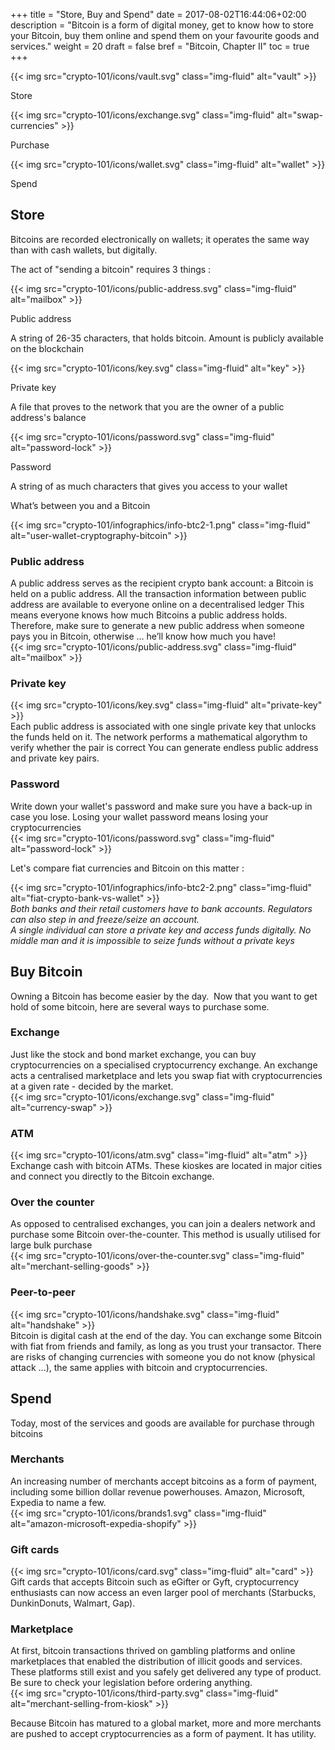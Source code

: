 +++
title = "Store, Buy and Spend"
date = 2017-08-02T16:44:06+02:00
description = "Bitcoin is a form of digital money, get to know how to store your Bitcoin, buy them online and spend them on your favourite goods and services."
weight = 20
draft = false
bref = "Bitcoin, Chapter II"
toc = true
+++


<div class="container my-3">
  <div class="row text-center">
    <div class="col">
     {{< img src="crypto-101/icons/vault.svg" class="img-fluid" alt="vault" >}}
     <p class="font-weight-bold">Store</p>
    </div>
    <div class="col">
     {{< img src="crypto-101/icons/exchange.svg" class="img-fluid" alt="swap-currencies" >}}
     <p class="font-weight-bold">Purchase</p>
    </div>
    <div class="col">
     {{< img src="crypto-101/icons/wallet.svg" class="img-fluid" alt="wallet" >}}
     <p class="font-weight-bold">Spend</p>
    </div>
  </div>
</div>



## Store



Bitcoins are recorded electronically on wallets; it operates the same way than with cash wallets, but digitally.

The act of "sending a bitcoin" requires 3 things :


<div class="container my-3">
  <div class="row text-center mb-3">
    <div class="col">
     {{< img src="crypto-101/icons/public-address.svg" class="img-fluid" alt="mailbox" >}}
     <p class="font-weight-bold">Public address</p>
     <p class="small">A string of 26-35 characters, that holds bitcoin. Amount is publicly available on the blockchain</p>
    </div>
    <div class="col">
     {{< img src="crypto-101/icons/key.svg" class="img-fluid" alt="key" >}}
     <p class="font-weight-bold">Private key</p>
     <p class="small">A file that proves to the network that you are the owner of a public address's balance</p>
    </div>
    <div class="col">
     {{< img src="crypto-101/icons/password.svg" class="img-fluid" alt="password-lock" >}}
     <p class="font-weight-bold">Password</p>
     <p class="small">A string of as much characters that gives you access to your wallet</p>
    </div>
  </div>
</div>



<p class="font-weight-bold text-center">What’s between you and a Bitcoin</p>


{{< img src="crypto-101/infographics/info-btc2-1.png" class="img-fluid" alt="user-wallet-cryptography-bitcoin" >}}





### Public address



<div class="container my-3">
  <div class="row">
    <div class="col text-left">
      A public address serves as the recipient crypto bank account: a Bitcoin is held on a public address.
      All the transaction information between public address are available to everyone online on a decentralised ledger
      This means everyone knows how much Bitcoins a public address holds. 
      Therefore, make sure to generate a new public address when someone pays you in Bitcoin, otherwise … he’ll know how much you have!
    </div>
    <div class="col text-center">
      {{< img src="crypto-101/icons/public-address.svg" class="img-fluid" alt="mailbox" >}}
    </div>
  </div>
</div>




### Private key



<div class="container my-3">
  <div class="row">
    <div class="col text-center">
      {{< img src="crypto-101/icons/key.svg" class="img-fluid" alt="private-key" >}}
    </div>
    <div class="col text-left">
      Each public address is associated with one single private key that unlocks the funds held on it.  
      The network performs a mathematical algorythm to verify whether the pair is correct
      You can generate endless public address and private key pairs.
    </div>
  </div>
</div>




### Password



<div class="container my-3">
  <div class="row">
    <div class="col text-left">
      Write down your wallet's password and make sure you have a back-up in case you lose.
      Losing your wallet password means losing your cryptocurrencies
    </div>
    <div class="col text-center">
      {{< img src="crypto-101/icons/password.svg" class="img-fluid" alt="password-lock" >}}
    </div>
  </div>
</div>

<p class="font-weight-bold text-center">Let's compare fiat currencies and Bitcoin on this matter :</p>

<div class="container my-3">
  <div class="row">
    <div class="col text-center">
      {{< img src="crypto-101/infographics/info-btc2-2.png" class="img-fluid" alt="fiat-crypto-bank-vs-wallet" >}}
    </div> 
  </div>
  <div class="row text-center small">
    <div class="col">
     <em>Both banks and their retail customers have to bank accounts. Regulators can also step in and freeze/seize an account.</em>
    </div> 
    <div class="col">
      <em>A single individual can store a private key and access funds digitally. No middle man and it is impossible to seize funds without a private keys</em>
    </div>
  </div>




## Buy Bitcoin



Owning a Bitcoin has become easier by the day. 
Now that you want to get hold of some bitcoin, here are several ways to purchase some.




### Exchange


<div class="container my-3">
  <div class="row">
    <div class="col text-left">
      Just like the stock and bond market exchange, you can buy cryptocurrencies on a specialised cryptocurrency exchange. An exchange acts a centralised marketplace and lets you swap fiat with cryptocurrencies at a given rate - decided by the market.
    </div>
    <div class="col text-center">
       {{< img src="crypto-101/icons/exchange.svg" class="img-fluid" alt="currency-swap" >}}
    </div>
  </div>
</div>



### ATM


<div class="container my-3">
  <div class="row">
    <div class="col text-center">
       {{< img src="crypto-101/icons/atm.svg" class="img-fluid" alt="atm" >}}
    </div>
    <div class="col text-left">
      Exchange cash with bitcoin ATMs. These kioskes are located in major cities and connect you directly to the Bitcoin exchange.
    </div>
  </div>
</div>



### Over the counter 


<div class="container my-3">
  <div class="row">
    <div class="col text-left">
      As opposed to centralised exchanges, you can join a dealers network and purchase some Bitcoin over-the-counter. This method is usually utilised for large bulk purchase
    </div>
    <div class="col text-center">
       {{< img src="crypto-101/icons/over-the-counter.svg" class="img-fluid" alt="merchant-selling-goods" >}}
    </div>
  </div>
</div>



### Peer-to-peer


<div class="container my-3">
  <div class="row">
    <div class="col text-center">
       {{< img src="crypto-101/icons/handshake.svg" class="img-fluid" alt="handshake" >}}
    </div>
    <div class="col text-left">
     Bitcoin is digital cash at the end of the day. You can exchange some Bitcoin with fiat from friends and family, as long as you trust your transactor. There are risks of changing currencies with someone you do not know (physical attack ...), the same applies with bitcoin and cryptocurrencies.
    </div>
  </div>
</div>





## Spend




Today, most of the services and goods are available for purchase through bitcoins



### Merchants


<div class="container">
  <div class="row">
    <div class="col text-left">
     An increasing number of merchants accept bitcoins as a form of payment, including some billion dollar revenue powerhouses. Amazon, Microsoft, Expedia to name a few.
    </div>
    <div class="col text-center">
       {{< img src="crypto-101/icons/brands1.svg" class="img-fluid" alt="amazon-microsoft-expedia-shopify" >}}
    </div>
  </div>
</div>



###  Gift cards


<div class="container">
  <div class="row">
    <div class="col text-center">
     {{< img src="crypto-101/icons/card.svg" class="img-fluid" alt="card" >}}
    </div>
    <div class="col text-left">
     Gift cards that accepts Bitcoin such as eGifter or Gyft, cryptocurrency enthusiasts can now access an even larger pool of merchants (Starbucks, DunkinDonuts, Walmart, Gap). 
    </div>
  </div>
</div>



### Marketplace


<div class="container">
  <div class="row">
    <div class="col text-left">
    At first, bitcoin transactions thrived on gambling platforms and online marketplaces that enabled the distribution of illicit goods and services. These platforms still exist and you safely get delivered any type of product. Be sure to check your legislation before ordering anything.
    </div>
    <div class="col text-center">
     {{< img src="crypto-101/icons/third-party.svg" class="img-fluid" alt="merchant-selling-from-kiosk" >}}
    </div>
  </div>
</div>


Because Bitcoin has matured to a global market, more and more merchants are pushed to accept cryptocurrencies as a form of payment.
It has utility.

